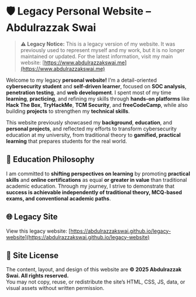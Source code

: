 # 🛡️ Legacy Personal Website – Abdulrazzak Swai

> **⚠️ Legacy Notice:** This is a legacy version of my website. It was previously used to represent myself and my work, but it is no longer maintained or updated. For the latest information, visit my main website: [https://www.abdulrazzakswai.me](https://www.abdulrazzakswai.me)
>
Welcome to my legacy **personal website!** I’m a detail-oriented **cybersecurity student** and **self-driven learner**, focused on **SOC analysis**, **penetration testing**, and **web development**. I spent most of my time **learning**, **practicing**, and refining my skills through **hands-on platforms** like **Hack The Box**, **TryHackMe**, **TCM Security**, and **freeCodeCamp**, while also building **projects** to strengthen my **technical skills**.

This website previously showcased my **background**, **education**, and **personal projects**, and reflected my efforts to transform cybersecurity education at my university, from traditional theory to **gamified, practical learning** that prepares students for the real world.

## 🎯 Education Philosophy

I am committed to **shifting perspectives on learning** by promoting **practical skills** and **online certifications** as equal **or greater in value** than traditional academic education. Through my journey, I strive to demonstrate that **success is achievable independently of traditional theory, MCQ-based exams, and conventional academic paths**.

## 🌐 Legacy Site

View this legacy website: [https://abdulrazzakswai.github.io/legacy-website](https://abdulrazzakswai.github.io/legacy-website)

## 🚫 Site License

The content, layout, and design of this website are **© 2025 Abdulrazzak Swai. All rights reserved.**  
You may not copy, reuse, or redistribute the site’s HTML, CSS, JS, data, or visual assets without written permission.
